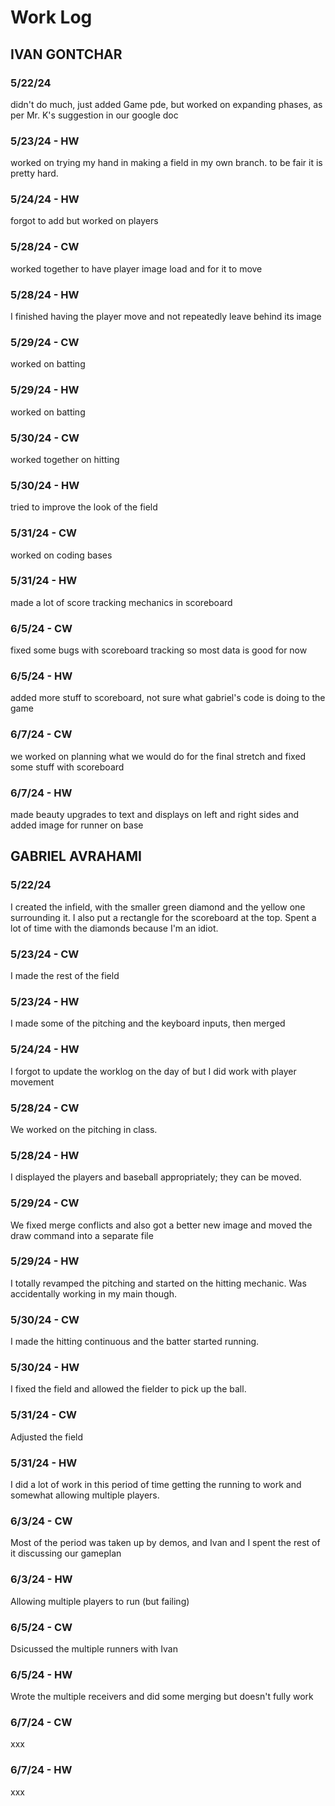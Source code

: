 # Work Log

## IVAN GONTCHAR

### 5/22/24

didn't do much, just added Game pde, but worked on expanding phases, as per Mr. K's suggestion in our google doc

### 5/23/24 - HW

worked on trying my hand in making a field in my own branch. to be fair it is pretty hard.

### 5/24/24 - HW

forgot to add but worked on players

### 5/28/24 - CW

worked together to have player image load and for it to move

### 5/28/24 - HW

I finished having the player move and not repeatedly leave behind its image

### 5/29/24 - CW

worked on batting

### 5/29/24 - HW

worked on batting

### 5/30/24 - CW

worked together on hitting

### 5/30/24 - HW

tried to improve the look of the field

### 5/31/24 - CW

worked on coding bases

### 5/31/24 - HW

made a lot of score tracking mechanics in scoreboard

### 6/5/24 - CW

fixed some bugs with scoreboard tracking so most data is good for now

### 6/5/24 - HW

added more stuff to scoreboard, not sure what gabriel's code is doing to the game

### 6/7/24 - CW

we worked on planning what we would do for the final stretch and fixed some stuff with scoreboard

### 6/7/24 - HW

made beauty upgrades to text and displays on left and right sides and added image for runner on base




## GABRIEL AVRAHAMI

### 5/22/24

I created the infield, with the smaller green diamond and the yellow one surrounding it. I also put a rectangle for the scoreboard at the top. Spent a lot of time with the diamonds because I'm an idiot.

### 5/23/24 - CW

I made the rest of the field

### 5/23/24 - HW

I made some of the pitching and the keyboard inputs, then merged

### 5/24/24 - HW

I forgot to update the worklog on the day of but I did work with player movement

### 5/28/24 - CW

We worked on the pitching in class.

### 5/28/24 - HW

I displayed the players and baseball appropriately; they can be moved.

### 5/29/24 - CW

We fixed merge conflicts and also got a better new image and moved the draw command into a separate file

### 5/29/24 - HW

I totally revamped the pitching and started on the hitting mechanic. Was accidentally working in my main though.

### 5/30/24 - CW

I made the hitting continuous and the batter started running.

### 5/30/24 - HW

I fixed the field and allowed the fielder to pick up the ball.

### 5/31/24 - CW

Adjusted the field

### 5/31/24 - HW

I did a lot of work in this period of time getting the running to work and somewhat allowing multiple players.

### 6/3/24 - CW

Most of the period was taken up by demos, and Ivan and I spent the rest of it discussing our gameplan

### 6/3/24 - HW

Allowing multiple players to run (but failing)

### 6/5/24 - CW

Dsicussed the multiple runners with Ivan

### 6/5/24 - HW

Wrote the multiple receivers and did some merging but doesn't fully work

### 6/7/24 - CW

xxx

### 6/7/24 - HW

xxx

